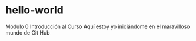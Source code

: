 # hello-world
Modulo 0 Introducción al Curso
Aquí estoy yo iniciándome en el maravilloso mundo de Git Hub
